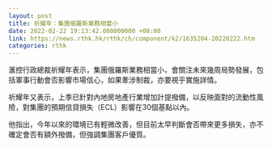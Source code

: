 ```yaml
---
layout: post
title: 祈耀年：集團俄羅斯業務相當小
date: 2022-02-22 19:13:42.000000000 +08:00
link: https://news.rthk.hk/rthk/ch/component/k2/1635204-20220222.htm
categories: rthk
---
```


滙控行政總裁祈耀年表示，集團俄羅斯業務相當小，會關注未來幾周局勢發展，包括軍事行動會否影響市場信心，如果牽涉制裁，亦要視乎實施詳情。

祈耀年又表示，上季已針對內地房地產行業增加計提撥備，以反映面對的流動性風險，對集團的預期信貸損失（ECL）影響在30個基點以內。

他指出，今年以來的環境已有輕微改善，但目前太早判斷會否帶來更多損失，亦不確定會否有額外撥備，但強調集團客戶優質。
